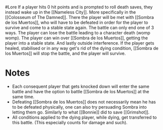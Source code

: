 #Lore 
If a player hits 0 hit points and is prompted to roll death saves, they instead wake up in the [[Nameless City]]. More specifically in the [[Colosseum of The Damned]]. There the player will be met with [[Sombra de los Muertos]], who will have to be defeated in order for the player to survive and come to a stable state again. The battle can only end one of 3 ways. The player can lose the battle leading to a character death (womp womp). The player can win over [[Sombra de los Muertos]], getting the player into a stable state. And lastly outside interference. If the player gets healed, stabilised or in any way get's rid of the dying condition, [[Sombra de los Muertos]] will stop the battle, and the player will survive. 
# Notes
- Each consequent player that gets knocked down will enter the same battle and have the option to battle [[Sombra de los Muertos]] at the same time.
- Defeating [[Sombra de los Muertos]] does not necessarily mean he has to be defeated physically, one can also try persuading Sombra into letting them go. Similarly to what [[Bonnie]] did to save [[Grimshot]].
- All conditions applied to the dying player, while dying, get transferred to this battle. (This especially counts for damage and such).